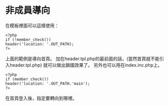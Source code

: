 # 非成員導向 #
在模板裡面可以這樣使用：
```
<?php
if (!member_check())
header('location: '.OUT_PATH);
?>
```
上面的範例是導向首頁。
加在header.tpl.php的最前面的話，(當然首頁就不能引入header.tpl.php)
就可以做出鎖國效果了。
另外也可以用在index.inc.php上。
```
<?php 
if (member_check())
header('location: '.OUT_PATH.'main');
?>
```
在首頁登入後，指定要轉向到哪裡。